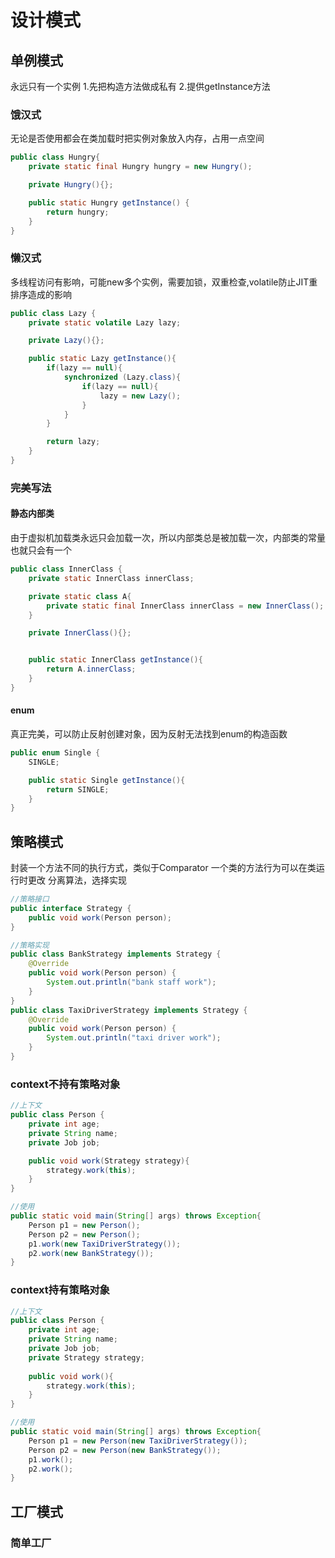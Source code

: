 # 设计模式
## 单例模式
永远只有一个实例
1.先把构造方法做成私有
2.提供getInstance方法

### 饿汉式
无论是否使用都会在类加载时把实例对象放入内存，占用一点空间
```java
public class Hungry{
    private static final Hungry hungry = new Hungry();

    private Hungry(){};

    public static Hungry getInstance() {
        return hungry;
    }
}
```
### 懒汉式
多线程访问有影响，可能new多个实例，需要加锁，双重检查,volatile防止JIT重排序造成的影响
```java
public class Lazy {
    private static volatile Lazy lazy;

    private Lazy(){};

    public static Lazy getInstance(){
        if(lazy == null){
            synchronized (Lazy.class){
                if(lazy == null){
                    lazy = new Lazy();
                }
            }
        }

        return lazy;
    }
}
```
### 完美写法
#### 静态内部类
由于虚拟机加载类永远只会加载一次，所以内部类总是被加载一次，内部类的常量也就只会有一个
```java
public class InnerClass {
    private static InnerClass innerClass;

    private static class A{
        private static final InnerClass innerClass = new InnerClass();
    }

    private InnerClass(){};


    public static InnerClass getInstance(){
        return A.innerClass;
    }
}
```
#### enum
真正完美，可以防止反射创建对象，因为反射无法找到enum的构造函数
```java
public enum Single {
    SINGLE;

    public static Single getInstance(){
        return SINGLE;
    }
}
```

## 策略模式
封装一个方法不同的执行方式，类似于Comparator
一个类的方法行为可以在类运行时更改
分离算法，选择实现

```java
//策略接口
public interface Strategy {
    public void work(Person person);
}
```
```java
//策略实现
public class BankStrategy implements Strategy {
    @Override
    public void work(Person person) {
        System.out.println("bank staff work");
    }
}
public class TaxiDriverStrategy implements Strategy {
    @Override
    public void work(Person person) {
        System.out.println("taxi driver work");
    }
}
```
### context不持有策略对象
```java
//上下文
public class Person {
    private int age;
    private String name;
    private Job job;

    public void work(Strategy strategy){
        strategy.work(this);
    }
}
```
```java
//使用
public static void main(String[] args) throws Exception{
    Person p1 = new Person();
    Person p2 = new Person();
    p1.work(new TaxiDriverStrategy());
    p2.work(new BankStrategy());
}
```
### context持有策略对象
```java
//上下文
public class Person {
    private int age;
    private String name;
    private Job job;
    private Strategy strategy;
    
    public void work(){
        strategy.work(this);
    }
}
```
```java
//使用
public static void main(String[] args) throws Exception{
    Person p1 = new Person(new TaxiDriverStrategy());
    Person p2 = new Person(new BankStrategy());
    p1.work();
    p2.work();
}
```

## 工厂模式
### 简单工厂